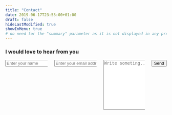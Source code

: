 ```yaml
---
title: "Contact"
date: 2019-06-17T23:53:00+01:00
draft: false
hideLastModified: true
showInMenu: true
# no need for the "summary" parameter as it is not displayed in any previews
---
```


<div class="container">
    <div class="title-wrapper has-text-centered">
      <h3 class="subtitle is-5 is-muted">I would love to hear from you</h3>
      <div class="divider is-centered"></div>
    </div>
    <div class="content-wrapper">
      <div class="columns">
        <div class="column is-6 is-offset-3">
          <form id="contactForm" action="https://getform.io/f/f56fd4b4-fffe-4874-aad7-4ebef7803bf4" method="POST">
            <div class="columns is-multiline">
              <div class="column is-6">
                <input type="text" id="name" name="fromName" class="input is-medium" type="text" placeholder="Enter your name">
              </div>
              <div class="column is-6">
                <input type="email" id="email" name="fromEmail" class="input is-medium" type="email" placeholder="Enter your email address">
              </div>
              <div class="column is-12">
                <textarea id="message" name="body" class="textarea" rows="10" placeholder="Write someting..."></textarea>
              </div>
              <div class="form-footer has-text-centered mt-10">
                 <input type="submit" value="Send" class="button cta is-large primary-btn raised is-clear" />
              </div>
            </div>
          </form>
        </div>
      </div>
    </div>
  </div>
